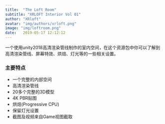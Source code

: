 ```yaml
---
title:  "The Loft Room"
subtitle: "XRLOFT Interior Vol 01"
author: "XRloft"
avatar: "img/authors/xrloft.png"
image: "img/loftroom.png"
date:   2019-05-17 12:12:12
---
```


一个使用unity2018高清渲染管线制作的室内空间，在这个资源包中你可以了解到高清渲染管线、屏幕特效、烘焙、灯光等的一些相关设置。

### 主要特点

- 一个完整的内部空间
-  高清渲染管线
- 20多个完整的3D模型
-  4K PBR贴图
-  烘焙(Progressive CPU)
-  保留灯光设置
-  截图及视频来自Game视图截取